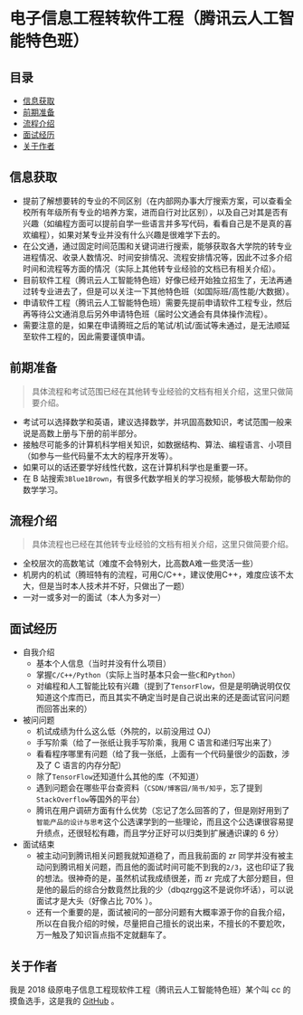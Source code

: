 # 电子信息工程转软件工程（腾讯云人工智能特色班）

## 目录

- [信息获取](#信息获取)
- [前期准备](#前期准备)
- [流程介绍](#流程介绍)
- [面试经历](#面试经历)
- [关于作者](#关于作者)

## 信息获取

- 提前了解想要转的专业的不同区别（在内部网办事大厅搜索方案，可以查看全校所有年级所有专业的培养方案，进而自行对比区别），以及自己对其是否有兴趣（如编程方面可以提前自学一些语言并多写代码，看看自己是不是真的喜欢编程），如果对某专业并没有什么兴趣是很难学下去的。
- 在公文通，通过固定时间范围和关键词进行搜索，能够获取各大学院的转专业进程情况、收录人数情况、时间安排情况、流程安排情况等，因此不过多介绍时间和流程等方面的情况（实际上其他转专业经验的文档已有相关介绍）。
- 目前软件工程（腾讯云人工智能特色班）好像已经开始独立招生了，无法再通过转专业进去了，但是可以关注一下其他特色班（如国际班/高性能/大数据）。
- 申请软件工程（腾讯云人工智能特色班）需要先提前申请软件工程专业，然后再等待公文通消息后另外申请特色班（届时公文通会有具体操作流程）。
- 需要注意的是，如果在申请腾班之后的笔试/机试/面试等未通过，是无法顺延至软件工程的，因此需要谨慎申请。

## 前期准备

> 具体流程和考试范围已经在其他转专业经验的文档有相关介绍，这里只做简要介绍。

- 考试可以选择数学和英语，建议选择数学，并巩固高数知识，考试范围一般来说是高数上册与下册的前半部分。
- 接触尽可能多的计算机科学相关知识，如数据结构、算法、编程语言、小项目（如参与一些代码量不太大的程序开发等）。
- 如果可以的话还要学好线性代数，这在计算机科学也是重要一环。
- 在 B 站搜索`3Blue1Brown`，有很多代数学相关的学习视频，能够极大帮助你的数学学习。

## 流程介绍

> 具体流程也已经在其他转专业经验的文档有相关介绍，这里只做简要介绍。

- 全校层次的高数笔试（难度不会特别大，比高数A难一些灵活一些）
- 机房内的机试（腾班特有的流程，可用C/C++，建议使用C++，难度应该不太大，但是当时本人技术并不好，只做出了一题）
- 一对一或多对一的面试（本人为多对一）

## 面试经历

- 自我介绍
  - 基本个人信息（当时并没有什么项目）
  - 掌握`C/C++/Python`（实际上当时基本只会一些`C`和`Python`）
  - 对编程和人工智能比较有兴趣（提到了`TensorFlow`，但是是明确说明仅仅知道这个库而已，而且其实不确定当时是自己说出来的还是面试官问问题而回答出来的）
- 被问问题
  - 机试成绩为什么这么低（外院的，以前没用过 OJ）
  - 手写阶乘（给了一张纸让我手写阶乘，我用 C 语言和递归写出来了）
  - 看看程序哪里有问题（给了我一张纸，上面有一个代码量很少的函数，涉及了 C 语言的内存分配）
  - 除了`TensorFlow`还知道什么其他的库（不知道）
  - 遇到问题会在哪些平台查资料（`CSDN/博客园/简书/知乎`，忘了提到`StackOverflow`等国外的平台）
  - 腾讯在用户调研方面有什么优势（忘记了怎么回答的了，但是刚好用到了`智能产品的设计与思考`这个公选课学到的一些理论，而且这个公选课很容易提升绩点，还很轻松有趣，而且学分正好可以归类到扩展通识课的 6 分）
- 面试结束
  - 被主动问到腾讯相关问题我就知道稳了，而且我前面的 zr 同学并没有被主动问到腾讯相关问题，而且他的面试时间可能不到我的`2/3`，这也印证了我的想法。很神奇的是，虽然机试我成绩很差，而 zr 完成了大部分题目，但是他的最后的综合分数竟然比我的少（dbqzrgg这不是说你坏话），可以说面试才是大头（好像占比 70% ）。
  - 还有一个重要的是，面试被问的一部分问题有大概率源于你的自我介绍，所以在自我介绍的时候，尽量把自己擅长的说出来，不擅长的不要尬吹，万一触及了知识盲点指不定就翻车了。

## 关于作者

我是 2018 级原电子信息工程现软件工程（腾讯云人工智能特色班）某个叫 cc 的摸鱼选手，这是我的 [GitHub](https://github.com/kalila-cc) 。
